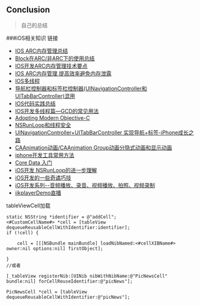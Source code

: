 ## Conclusion
>自己的总结

###iOS相关知识 链接

- [IOS ARC内存管理总结](http://www.tekuba.net/program/346/)
- [Block在ARC/非ARC下的使用总结](http://www.tekuba.net/program/349/)
- [IOS开发ARC内存管理技术要点](http://www.cocoachina.com/ios/20150206/11121.html)
- [IOS ARC内存管理,提高效率避免内存泄露](http://wormlxd.blog.163.com/blog/static/9749032220130452722793/)
- [IOS多线程](http://blog.csdn.net/shenjie12345678/article/details/44152605)
- [导航栏控制器和标签栏控制器(UINavigationController和UITabBarController)混用](http://www.it165.net/pro/html/201501/31556.html)
- [IOS代码实践总结](http://www.cocoachina.com/ios/20150923/13531.html)
- [IOS开发多线程篇—GCD的常见用法](http://www.cnblogs.com/wendingding/p/3807716.html)
- [Adopting Modern Objective-C](https://developer.apple.com/library/ios/releasenotes/ObjectiveC/ModernizationObjC/AdoptingModernObjective-C/AdoptingModernObjective-C.html)
- [NSRunLoop和线程安全](http://blog.cnbluebox.com/blog/2014/07/01/cocoashen-ru-xue-xi-nsoperationqueuehe-nsoperationyuan-li-he-shi-yong/)
- [UINavigationController+UITabBarController 实现导航+标签-iPhone成长之路](http://blog.sina.com.cn/s/blog_7b9d64af01018jch.html)
- [CAAnimation动画/CAAnimation Group动画分隐式动画和显示动画](http://www.cnblogs.com/pengyingh/articles/2474131.html)
- [iphone开发工具常用方法](http://my.oschina.net/rotiwen/blog/93518)
- [Core Data 入门](http://blog.csdn.net/q199109106q/article/details/8563438/)
- [iOS开发 NSRunLoop的进一步理解](http://blog.sina.com.cn/s/blog_b4c2e34b0101k9aa.html)
- [iOS开发的一些奇谲巧技](http://blog.csdn.net/yqmfly/article/details/42261835)
- [iOS开发系列--音频播放、录音、视频播放、拍照、视频录制](http://www.cnblogs.com/kenshincui/p/4186022.html#uiImagePickerController)
- [ijkplayerDemo直播](http://www.code4app.com/forum.php?mod=viewthread&tid=8941&fromuid=792903)


tableViewCell加载

	static NSString *identifier = @"addCell";
    <#CustomCellName#> *cell = [tableView dequeueReusableCellWithIdentifier:identifier];
    if (!cell) {
        
        cell = [[[NSBundle mainBundle] loadNibNamed:<#cellXIBName#> owner:nil options:nil] firstObject];
        
    }
	//或者
	
	[_tableView registerNib:[UINib nibWithNibName:@"PicNewsCell" bundle:nil] forCellReuseIdentifier:@"picNews"];
	
	PicNewsCell *cell = [tableView dequeueReusableCellWithIdentifier:@"picNews"];